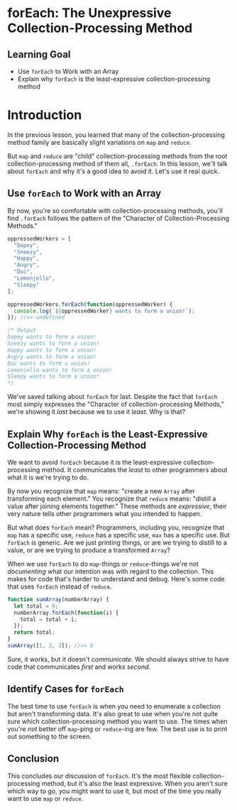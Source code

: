 # forEach: The Unexpressive Collection-Processing Method

## Learning Goal

- Use `forEach` to Work with an Array
- Explain why `forEach` is the least-expressive collection-processing method

# Introduction

In the previous lesson, you learned that many of the collection-processing
method family are basically slight variations on `map` and `reduce`.

But `map` and `reduce` are "child" collection-processing methods from the root
collection-processing method of them all, `.forEach`. In this lesson, we'll talk
about `forEach` and why it's a good idea to avoid it. Let's use it real quick.

## Use `forEach` to Work with an Array

By now, you're so comfortable with collection-processing methods, you'll find
`.forEach` follows the pattern of the "Character of Collection-Processing
Methods."

```js
oppressedWorkers = [
  "Dopey",
  "Sneezy",
  "Happy",
  "Angry",
  "Doc",
  "Lemonjello",
  "Sleepy"
];

oppressedWorkers.forEach(function(oppressedWorker) {
  console.log(`${oppressedWorker} wants to form a union!`);
}); //=> undefined

/* Output
Dopey wants to form a union!
Sneezy wants to form a union!
Happy wants to form a union!
Angry wants to form a union!
Doc wants to form a union!
Lemonjello wants to form a union!
Sleepy wants to form a union!
*/
```

We've saved talking about `forEach` for last. Despite the fact that `forEach`
most simply expresses the "Character of collection-processing Methods," we're
showing it _last_ because we to use it _least_. Why is that?

## Explain Why `forEach` is the Least-Expressive Collection-Processing Method

We want to avoid `forEach` because it is the least-expressive
collection-processing method. It communicates the _least_ to other programmers
about what it is we're trying to do.

By now you recognize that `map` means: "create a new `Array` after transforming
each element." You recognize that `reduce` means: "distill a value after
joining elements together." These methods are _expressive_, their very nature
tells other programmers what you intended to happen.

But what does `forEach` mean? Programmers, including you, recognize that `map` has
a specific use, `reduce` has a specific use, `max` has a specific use. But
`forEach` is generic. Are we just printing things, or are we trying to distill to
a value, or are we trying to produce a transformed `Array`?

When we use `forEach` to do `map`-things or `reduce`-things we're not
_documenting_ what our intention was with regard to the collection. This makes
for code that's harder to understand and debug. Here's some code that uses
`forEach` instead of `reduce`.

```js
function sumArray(numberArray) {
  let total = 0;
  numberArray.forEach(function(i) {
    total = total + i;
  });
  return total;
}
sumArray([1, 2, 3]); //=> 6
```

Sure, it works, but it doesn't _communicate_. We should always strive to have
code that communicates _first_ and works _second_.

## Identify Cases for `forEach`

The best time to use `forEach` is when you need to enumerate a collection but
aren't transforming data. It's also great to use when you're not quite sure
which collection-processing method you want to use. The times when you're _not_
better off `map`-ping or `reduce`-ing are few. The best use is to print out
something to the screen.

## Conclusion

This concludes our discussion of `forEach`. It's the most flexible
collection-processing method, but it's also the least expressive. When you
aren't sure which way to go, you might want to use it, but most of the time you
really want to use `map` or `reduce`.

